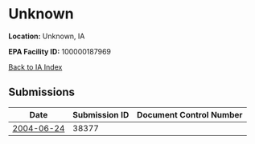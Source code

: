 # Unknown

**Location:** Unknown, IA

**EPA Facility ID:** 100000187969

[Back to IA Index](../../index.md)

## Submissions

| Date | Submission ID | Document Control Number |
|------|--------------|-------------------------|
| [2004-06-24](submissions/38377.md) | 38377 |  |
